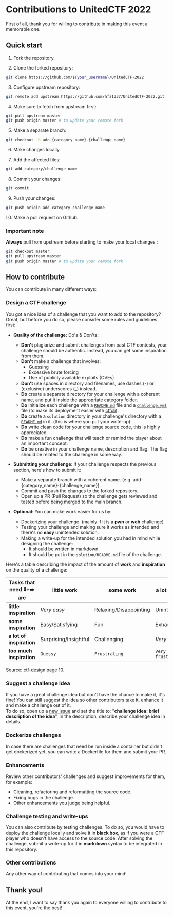 # Contributions to UnitedCTF 2022

First of all, thank you for willing to contribute in making this event a memorable one.  

## Quick start

1. Fork the repository.  

2. Clone the forked repository:  

```bash
git clone https://github.com/${your_username}/UnitedCTF-2022
```

3. Configure upstream repository:  

```bash
git remote add upstream https://github.com/hfz1337/UnitedCTF-2022.git
```

4. Make sure to fetch from upstream first:  

```bash
git pull upstream master
git push origin master # to update your remote fork
```

5. Make a separate branch:  

```bash
git checkout -b add-{category_name}-{challenge_name}
```

6. Make changes locally.  

7. Add the affected files:  

```bash
git add category/challenge-name
```

8. Commit your changes:  

```bash
git commit
```

9. Push your changes:  

```bash
git push origin add-category-challenge-name
```

10. Make a pull request on Github.  

### Important note

**Always** pull from upstream before starting to make your local changes :  

```bash
git checkout master
git pull upstream master
git push origin master # to update your remote fork
```

## How to contribute

You can contribute in many different ways:

### Design a CTF challenge

You got a nice idea of a challenge that you want to add to the repository? Great, but before you do so, please consider some rules and guidelines first:

 - __Quality of the challenge:__ Do's & Don'ts:
   - __Don't__ plagiarize and submit challenges from past CTF contests, your challenge should be authentic. Instead, you can get some inspiration from them.
   - __Don't__ make a challenge that involves:
     - Guessing
     - Excessive brute forcing
     - Use of publicly available exploits (CVEs)
   - __Don't__ use spaces in directory and filenames, use dashes (**-**) or (exclusive) underscores (**_**) instead.
   - __Do__ create a separate directory for your challenge with a coherent name, and put it inside the appropriate category folder.
   - __Do__ initialize each challenge with a [`README.md`](./challenge-example/README.md) file and a [`challenge.yml`](./challenge-example/challenge/challenge.yml) file (to make its deployment easier with [ctfcli]).
   - __Do__ create a `solution` directory in your challenge's directory with a [`README.md`](./challenge-example/solution/README.md) in it. (this is where you put your write-up)
   - __Do__ write clean code for your challenge source code, this is highly appreciated.
   - __Do__ make a fun challenge that will teach or remind the player about an important concept.
   - __Do__ be creative in your challenge name, description and flag. The flag should be related to the challenge in some way.

 - __Submitting your challenge__: If your challenge respects the previous section, here's how to submit it:
   - Make a separate branch with a coherent name. (e.g. add-{category_name}-{challenge_name})
   - Commit and push the changes to the forked repository.
   - Open up a PR (Pull Request) so the challenge gets reviewed and tested before being merged to the main branch.

 - __Optional__: You can make work easier for us by:
   - Dockerizing your challenge. (mainly if it is a __pwn__ or __web__ challenge)
   - Testing your challenge and making sure it works as intended and there's no __easy__ unintended solution.
   - Making a write-up for the intended solution you had in mind while designing the challenge:
     - It should be written in markdown.
     - It should be put in the `solution/README.md` file of the challenge. 

Here's a table describing the impact of the amount of __work__ and __inspiration__ on the quality of a challenge:

| Tasks that need ⬇️+➡️ are | little work           | some work              | a lot of work        | too much work        |
|----------------------------|-----------------------|------------------------|----------------------|----------------------|
| __little inspiration__     | _Very easy_           | Relaxing/Disappointing | Uninteresting        | `Boring`             |
| __some inspiration__       | Easy/Satisfying       | Fun                    | Exhausting           | `Frustrating`        |
| __a lot of inspiration__   | Surprising/Insightful | Challenging            | _Very hard_          | `Very frustrating`   |
| __too much inspiration__   | `Guessy`              | `Frustrating`          | `Very frustrating`   | `Unreasonable`       |

Source: [ctf-design] page 10.

### Suggest a challenge idea

If you have a great challenge idea but don't have the chance to make it, it's fine! You can still suggest the idea so other contributors take it, enhance it and make a challenge out of it.  
To do so, open up a [new issue] and set the title to: "__challenge idea: brief description of the idea__", in the description, describe your challenge idea in details.

### Dockerize challenges

In case there are challenges that need be run inside a container but didn't get dockerized yet, you can write a Dockerfile for them and submit your PR.

### Enhancements

Review other contributors' challenges and suggest improvements for them, for example:
 - Cleaning, refactoring and reformatting the source code.
 - Fixing bugs in the challenge.
 - Other enhancements you judge being helpful.

### Challenge testing and write-ups

You can also contribute by testing challenges. To do so, you would have to deploy the challenge locally and solve it in __black box__, as if you were a CTF player who doesn't have access to the source code.  After solving the challenge, submit a write-up for it in __markdown__ syntax to be integrated in this repository.

### Other contributions

Any other way of contributing that comes into your mind!

## Thank you!

At the end, I want to say thank you again to everyone willing to contribute to this event, you're the best!

[new issue]:https://github.com/hfz1337/UnitedCTF-2022/issues/new
[ctf-design]:https://bit.ly/ctf-design
[ctfcli]:https://github.com/CTFd/ctfcli